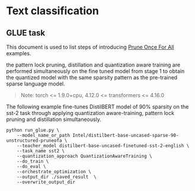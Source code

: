 # Text classification

## GLUE task

This document is used to list steps of introducing [Prune Once For All](https://arxiv.org/abs/2111.05754) examples.

the pattern lock pruning, distillation and quantization aware training are performed simultaneously on the fine tuned model from stage 1 to obtain the quantized model with the same sparsity pattern as the pre-trained sparse language model.

> Note: torch <= 1.9.0+cpu,  4.12.0 <= transformers <= 4.16.0


The following example fine-tunes DistilBERT model of 90% sparsity on the sst-2 task through applying quantization aware-training, pattern lock pruning and distillation simultaneously.
 
```
python run_glue.py \
    --model_name_or_path Intel/distilbert-base-uncased-sparse-90-unstructured-pruneofa \
    --teacher_model distilbert-base-uncased-finetuned-sst-2-english \
    --task_name sst2 \
    --quantization_approach QuantizationAwareTraining \
    --do_train \
    --do_eval \
    --orchestrate_optimization \ 
    --output_dir ./saved_result  \
    --overwrite_output_dir 
```
